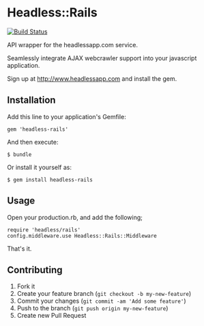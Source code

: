 # Headless::Rails

[![Build Status](https://travis-ci.org/headlessapp/headless-rails.png?branch=master)](https://travis-ci.org/headlessapp/headless-rails)

API wrapper for the headlessapp.com service.

Seamlessly integrate AJAX webcrawler support into your javascript application.

Sign up at http://www.headlessapp.com and install the gem.

## Installation

Add this line to your application's Gemfile:

    gem 'headless-rails'

And then execute:

    $ bundle

Or install it yourself as:

    $ gem install headless-rails

## Usage

Open your production.rb,
and add the following;

    require 'headless/rails'
    config.middleware.use Headless::Rails::Middleware

That's it.

## Contributing

1. Fork it
2. Create your feature branch (`git checkout -b my-new-feature`)
3. Commit your changes (`git commit -am 'Add some feature'`)
4. Push to the branch (`git push origin my-new-feature`)
5. Create new Pull Request

